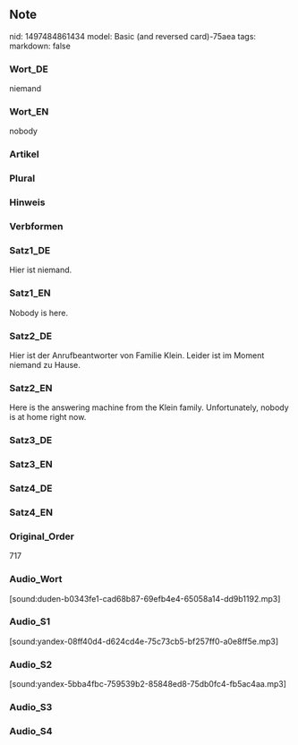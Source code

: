 ## Note
nid: 1497484861434
model: Basic (and reversed card)-75aea
tags: 
markdown: false

### Wort_DE
niemand

### Wort_EN
nobody

### Artikel


### Plural


### Hinweis


### Verbformen


### Satz1_DE
Hier ist niemand.

### Satz1_EN
Nobody is here.

### Satz2_DE
Hier ist der Anrufbeantworter von Familie Klein. Leider ist im Moment niemand zu Hause.

### Satz2_EN
Here is the answering machine from the Klein family. Unfortunately, nobody is at home right now.

### Satz3_DE


### Satz3_EN


### Satz4_DE


### Satz4_EN


### Original_Order
717

### Audio_Wort
[sound:duden-b0343fe1-cad68b87-69efb4e4-65058a14-dd9b1192.mp3]

### Audio_S1
[sound:yandex-08ff40d4-d624cd4e-75c73cb5-bf257ff0-a0e8ff5e.mp3]

### Audio_S2
[sound:yandex-5bba4fbc-759539b2-85848ed8-75db0fc4-fb5ac4aa.mp3]

### Audio_S3


### Audio_S4

